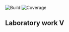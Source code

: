 ![Build](https://github.com/ka1te6/lab05_hw/actions/workflows/build.yml/badge.svg)
![Coverage](https://coveralls.io/repos/github/ka1te6/lab05_hw/badge.svg?branch=master)
## Laboratory work V

